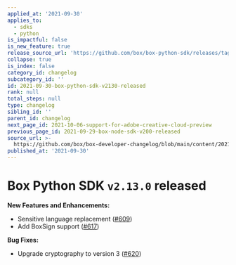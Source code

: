 ```yaml
---
applied_at: '2021-09-30'
applies_to:
  - sdks
  - python
is_impactful: false
is_new_feature: true
release_source_url: 'https://github.com/box/box-python-sdk/releases/tag/v2.13.0'
collapse: true
is_index: false
category_id: changelog
subcategory_id: ''
id: 2021-09-30-box-python-sdk-v2130-released
rank: null
total_steps: null
type: changelog
sibling_id: ''
parent_id: changelog
next_page_id: 2021-10-06-support-for-adobe-creative-cloud-preview
previous_page_id: 2021-09-29-box-node-sdk-v200-released
source_url: >-
  https://github.com/box/box-developer-changelog/blob/main/content/2021/09-30-box-python-sdk-v2130-released.md
published_at: '2021-09-30'
---
```

# Box Python SDK `v2.13.0` released

**New Features and Enhancements:**

* Sensitive language replacement ([#609][1])
* Add BoxSign support ([#617][2])

**Bug Fixes:**

* Upgrade cryptography to version 3 ([#620][3])

[1]: https://github.com/box/box-python-sdk/pull/609

[2]: https://github.com/box/box-python-sdk/pull/617

[3]: https://github.com/box/box-python-sdk/pull/620